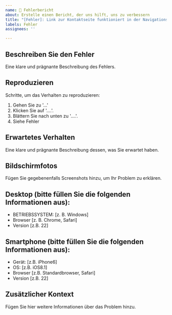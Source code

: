 ```yaml
---
name: 🐛 Fehlerbericht
about: Erstelle einen Bericht, der uns hilft, uns zu verbessern
title: "[Fehler]: Link zur Kontaktseite funktioniert in der Navigationsleiste nicht"
labels: Fehler
assignees: ''

---
```


## Beschreiben Sie den Fehler
Eine klare und prägnante Beschreibung des Fehlers.

## Reproduzieren
Schritte, um das Verhalten zu reproduzieren:
1. Gehen Sie zu '...'
2. Klicken Sie auf '....'.
3. Blättern Sie nach unten zu '....'.
4. Siehe Fehler

## Erwartetes Verhalten
Eine klare und prägnante Beschreibung dessen, was Sie erwartet haben.

## Bildschirmfotos
Fügen Sie gegebenenfalls Screenshots hinzu, um Ihr Problem zu erklären.

## Desktop (bitte füllen Sie die folgenden Informationen aus):
 - BETRIEBSSYSTEM: [z. B. Windows]
 - Browser [z. B. Chrome, Safari]
 - Version [z.B. 22]

## Smartphone (bitte füllen Sie die folgenden Informationen aus):
 - Gerät: [z.B. iPhone6]
 - OS: [z.B. iOS8.1]
 - Browser [z.B. Standardbrowser, Safari]
 - Version [z.B. 22]

## Zusätzlicher Kontext
Fügen Sie hier weitere Informationen über das Problem hinzu.
